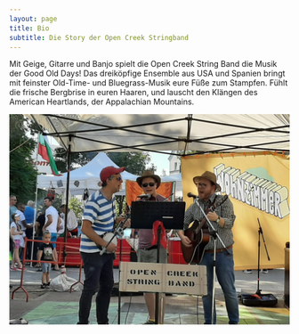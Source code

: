 ```yaml
---
layout: page
title: Bio
subtitle: Die Story der Open Creek Stringband
---
```


Mit Geige, Gitarre und Banjo spielt die Open Creek String Band die Musik der Good Old Days!
Das dreiköpfige Ensemble aus USA und Spanien bringt mit feinster Old-Time- und Bluegrass-Musik eure Füße zum Stampfen. Fühlt die frische Bergbrise in euren Haaren, und lauscht den Klängen des American Heartlands, der Appalachian Mountains.

![](/assets/img/mathildenplatzfest.jpeg)